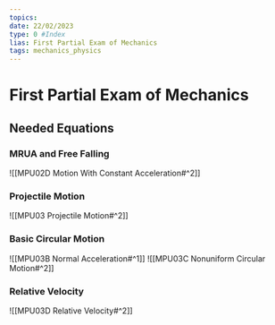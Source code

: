 ```yaml
---
topics: 
date: 22/02/2023
type: 0 #Index
lias: First Partial Exam of Mechanics
tags: mechanics_physics
---
```

# First Partial Exam of Mechanics

## Needed Equations

### MRUA and Free Falling
![[MPU02D Motion With Constant Acceleration#^2]]

### Projectile Motion
![[MPU03 Projectile Motion#^2]]

### Basic Circular Motion
![[MPU03B Normal Acceleration#^1]]
![[MPU03C Nonuniform Circular Motion#^2]]

### Relative Velocity
![[MPU03D Relative Velocity#^2]]

